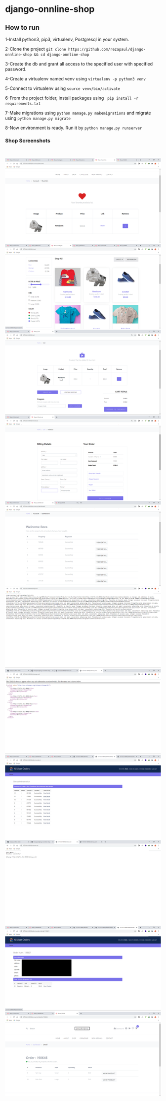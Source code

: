 # django-onnline-shop


## How to run

1-Install python3, pip3, virtualenv, Postgresql in your system.

2-Clone the project ``` git clone https://github.com/rezapaul/django-onnline-shop && cd django-onnline-shop ```

3-Create the db and grant all access to the specified user with specified password.

4-Create a virtualenv named venv using ``` virtualenv -p python3 venv ```

5-Connect to virtualenv using ```source venv/bin/activate```

6-From the project folder, install packages using ``` pip install -r requirements.txt```

7-Make migrations using ``` python manage.py makemigrations ``` and migrate using ```python manage.py migrate```

8-Now environment is ready. Run it by ```python manage.py runserver```


### Shop Screenshots

<br />

![alt text](https://github.com/rezapaul/django-onnline-shop/blob/master/screenshots/Screenshot%20(20).png?raw=true)
<br />
![alt text](https://github.com/rezapaul/django-onnline-shop/blob/master/screenshots/Screenshot%20(22).png?raw=true)
<br />
![alt text](https://github.com/rezapaul/django-onnline-shop/blob/master/screenshots/Screenshot%20(23).png?raw=true)
<br />
![alt text](https://github.com/rezapaul/django-onnline-shop/blob/master/screenshots/Screenshot%20(24).png?raw=true)
<br />
![alt text](https://github.com/rezapaul/django-onnline-shop/blob/master/screenshots/Screenshot%20(25).png?raw=true)
<br />
![alt text](https://github.com/rezapaul/django-onnline-shop/blob/master/screenshots/Screenshot%20(31).png?raw=true)
<br />
![alt text](https://github.com/rezapaul/django-onnline-shop/blob/master/screenshots/Screenshot%20(30).png?raw=true)
<br />
![alt text](https://github.com/rezapaul/django-onnline-shop/blob/master/screenshots/Screenshot%20(27).png?raw=true)
<br />
![alt text](https://github.com/rezapaul/django-onnline-shop/blob/master/screenshots/Screenshot%20(29).png?raw=true)
<br />
![alt text](https://github.com/rezapaul/django-onnline-shop/blob/master/screenshots/Screenshot%20(28).png?raw=true)
<br />
![alt text](https://github.com/rezapaul/django-onnline-shop/blob/master/screenshots/Screenshot%20(26).png?raw=true)
